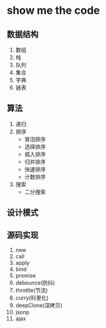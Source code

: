 # show me the code
## 数据结构
1. 数组
2. 栈
3. 队列
4. 集合
5. 字典
6. 链表
## 算法
1. 递归
2. 排序
    - 冒泡排序
    - 选择排序
    - 插入排序
    - 归并排序
    - 快速排序
    - 计数排序
3. 搜索
    - 二分搜索
## 设计模式
## 源码实现
1. new
2. call
3. apply
4. bind
5. promise
6. debounce(防抖)
7. throttle(节流)
8. curry(科里化)
9. deepClone(深拷贝)
10. jsonp
11. ajax